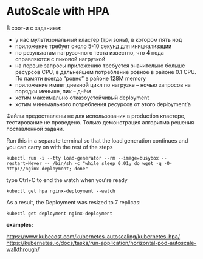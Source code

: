 # AutoScale with HPA
В соот-и с заданием:
- у нас мультизональный кластер (три зоны), в котором пять нод
- приложение требует около 5-10 секунд для инициализации
- по результатам нагрузочного теста известно, что 4 пода справляются с пиковой нагрузкой
- на первые запросы приложению требуется значительно больше ресурсов CPU, в дальнейшем потребление ровное в районе 0.1 CPU. 
  По памяти всегда “ровно” в районе 128M memory
- приложение имеет дневной цикл по нагрузке – ночью запросов на порядки меньше, пик – днём
- хотим максимально отказоустойчивый deployment
- хотим минимального потребления ресурсов от этого deployment’а

Файлы предоставлены не для использования в production кластере, тестирование не проведено.
Только демонстрация алгоритма решения поставленной задачи.

Run this in a separate terminal
so that the load generation continues and you can carry on with the rest of the steps
```
kubectl run -i --tty load-generator --rm --image=busybox --restart=Never -- /bin/sh -c "while sleep 0.01; do wget -q -O- http://nginx-deployment; done"
```
type Ctrl+C to end the watch when you're ready
```
kubectl get hpa nginx-deployment --watch
```
As a result, the Deployment was resized to 7 replicas:
```
kubectl get deployment nginx-deployment
```
**examples:**

https://www.kubecost.com/kubernetes-autoscaling/kubernetes-hpa/
https://kubernetes.io/docs/tasks/run-application/horizontal-pod-autoscale-walkthrough/
